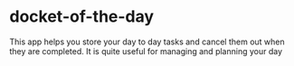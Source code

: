 # docket-of-the-day
This app helps you store your day to day tasks and cancel them out when they are completed. It is quite useful for managing and planning your day
